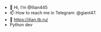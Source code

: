 - 👋 Hi, I’m @Ilian445
- 📫 How to reach me in Telegram: @giant47.
- 🔗 https://ilian.tb.ru/
- Python dev

<!---
Ilian445/Ilian445 is a ✨ special ✨ repository because its `README.md` (this file) appears on your GitHub profile.
You can click the Preview link to take a look at your changes.
--->

